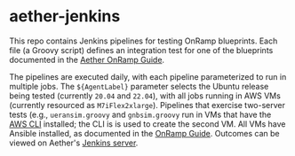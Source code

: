 # aether-jenkins

This repo contains Jenkins pipelines for testing OnRamp blueprints.
Each file (a Groovy script) defines an integration test for one of the
blueprints documented in the
[Aether OnRamp Guide](https://docs.aetherproject.org/master/onramp/blueprints.html).

The pipelines are executed daily, with each pipeline parameterized to
run in multiple jobs. The `${AgentLabel}` parameter selects the
Ubuntu release being tested (currently ``20.04`` and ``22.04``),
with all jobs running in AWS VMs (currently resourced as `M7iFlex2xlarge`).
Pipelines that exercise two-server tests (e.g., `ueransim.groovy`
and `gnbsim.groovy` run in VMs that have the
[AWS CLI](https://aws.amazon.com/cli/) installed; the CLI is is used to create
the second VM. All VMs have Ansible installed, as documented in the
[OnRamp Guide](https://docs.aetherproject.org/master/onramp/start.html#prep-environment).
Outcomes can be viewed on Aether's
[Jenkins server](https://jenkins.aetherproject.org/view/OnRamp_Blueprints/).





